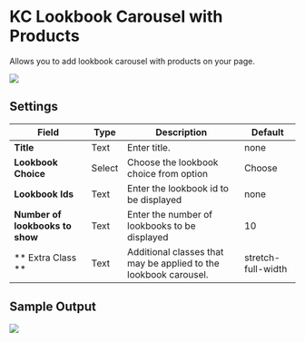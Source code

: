 # KC Lookbook Carousel with Products

Allows you to add lookbook carousel with products on your page.

![](http://transvelo.github.io/docs/bewear/images/kc-lookbook-carousel-setting.png)

## Settings

| Field | Type | Description | Default
| -- | -- | -- | -- |
| **Title** | Text |  Enter title. | none
| **Lookbook Choice** | Select |  Choose the lookbook choice from option | Choose
| **Lookbook Ids** | Text | Enter the lookbook id to be displayed |none
| **Number of lookbooks to show** | Text | Enter the number of lookbooks to be displayed | 10
| ** Extra Class ** | Text | Additional classes that may be applied to the lookbook carousel. | stretch-full-width

## Sample Output

![](http://transvelo.github.io/docs/bewear/images/vc-lookbook-carousel-products-output.png)

